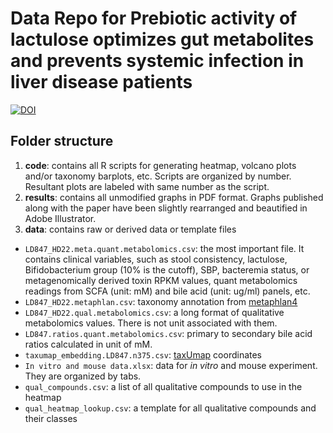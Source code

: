 # Data Repo for Prebiotic activity of lactulose optimizes gut metabolites and prevents systemic infection in liver disease patients

[![DOI](https://zenodo.org/badge/599315752.svg)](https://zenodo.org/badge/latestdoi/599315752)

## Folder structure

1. **code**: contains all R scripts for generating heatmap, volcano plots and/or taxonomy barplots, etc. Scripts are organized by number. Resultant plots are labeled with same number as the script. 
2. **results**: contains all unmodified graphs in PDF format. Graphs published along with the paper have been slightly rearranged and beautified in Adobe Illustrator.
3. **data**: contains raw or derived data or template files
- `LD847_HD22.meta.quant.metabolomics.csv`: the most important file. It contains clinical variables, such as stool consistency, lactulose, Bifidobacterium group (10% is the cutoff), SBP, bacteremia status, or metagenomically derived toxin RPKM values, quant metabolomics readings from SCFA (unit: mM) and bile acid (unit: ug/ml) panels, etc.
- `LD847_HD22.metaphlan.csv`: taxonomy annotation from [metaphlan4](https://github.com/biobakery/MetaPhlAn)
- `LD847_HD22.qual.metabolomics.csv`: a long format of qualitative metabolomics values. There is not unit associated with them.
- `LD847.ratios.quant.metabolomics.csv`: primary to secondary bile acid ratios calculated in unit of mM.
- `taxumap_embedding.LD847.n375.csv`: [taxUmap](https://github.com/jsevo/taxumap) coordinates
- `In vitro and mouse data.xlsx`: data for *in vitro* and mouse experiment. They are organized by tabs.
- `qual_compounds.csv`: a list of all qualitative compounds to use in the heatmap
- `qual_heatmap_lookup.csv`: a template for all qualitative compounds and their classes

